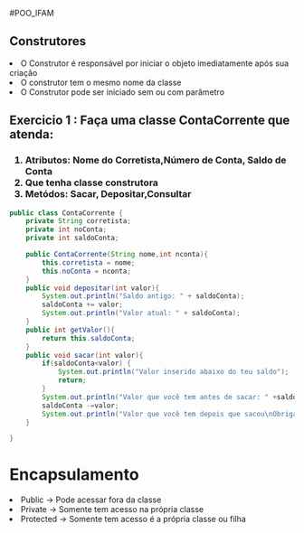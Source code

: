 #POO_IFAM
## Construtores

<li>O Construtor é responsável por iniciar o objeto imediatamente após sua criação</li>
<li>O construtor tem o mesmo nome da classe</li>
<li>O Construtor pode ser iniciado sem ou com parâmetro</li>

## Exercicio 1 : Faça uma classe ContaCorrente que atenda:

<h3>
<ol>
<li>Atributos: Nome do Corretista,Número de Conta, Saldo de Conta</li>
<li>Que tenha classe construtora</li>
<li>Metódos: Sacar, Depositar,Consultar</li>
</ol>

</h3>

````java
public class ContaCorrente {
    private String corretista;
    private int noConta;
    private int saldoConta;

    public ContaCorrente(String nome,int nconta){
        this.corretista = nome;
        this.noConta = nconta;
    }
    public void depositar(int valor){
        System.out.println("Saldo antigo: " + saldoConta);
        saldoConta += valor;
        System.out.println("Valor atual: " + saldoConta);
    }
    public int getValor(){
        return this.saldoConta;
    }
    public void sacar(int valor){
        if(saldoConta<valor) {
            System.out.println("Valor inserido abaixo do teu saldo");
            return;
        }
        System.out.println("Valor que você tem antes de sacar: " +saldoConta);
        saldoConta -=valor;
        System.out.println("Valor que você tem depois que sacou\nObrigado!!!");
    }

}
````

# Encapsulamento

<li>Public -> Pode acessar fora da classe</li>
<li>Private -> Somente tem acesso na própria classe</li>
<li>Protected -> Somente tem acesso é a própria classe ou filha</li>
